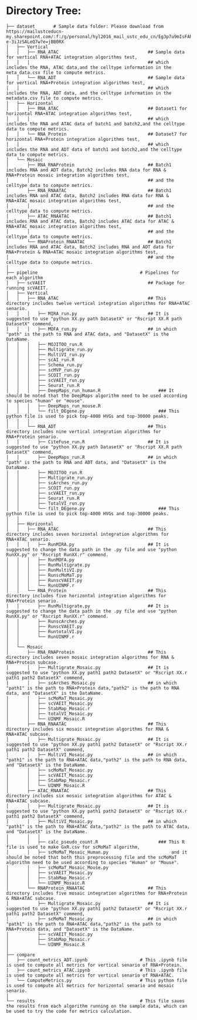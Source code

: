 # Directory Tree:
    ├── dataset       # Sample data folder: Please download from https://mailustceducn-my.sharepoint.com/:f:/g/personal/hyl2016_mail_ustc_edu_cn/Eg3p7u9mIsFAhGrjSv_Xm0MBBzm3XklJ-e-3iJzSALeQ7w?e=jBB0RX
    │   ├── Vertical
    │   │   ├── RNA_ATAC                                  ## Sample data for vertical RNA+ATAC integration algorithms test,
    │   │   │                                             ## which includes the RNA, ATAC data,and the celltype information in the meta_data.csv file to compute metrics.                  
    │   │   └── RNA_ADT                                   ## Sample data for vertical RNA+Protein integration algorithms test,
    │   │                                                 ## which includes the RNA, ADT data, and the celltype information in the metadata.csv file to compute metrics. 
    │   ├── Horizontal
    │   │   ├── RNA_ATAC                                  ## Dataset1 for horizontal RNA+ATAC integration algorithms test,
    │   │   │                                             ## which includes the RNA and ATAC data of batch1 and batch2,and the celltype data to compute metrics.                  
    │   │   └── RNA_Protein                               ## Dataset7 for horizontal RNA+Protein integration algorithms test,
    │   │                                                 ## which includes the RNA and ADT data of batch1 and batch2,and the celltype data to compute metrics. 
    │   └── Mosaic
    │       ├── RNA_RNAProtein                            ## Batch1 includes RNA and ADT data, Batch2 includes RNA data for RNA & RNA+Protein mosaic integration algorithms test, 
    │       │                                             ## and the celltype data to compute metrics.            
    │       ├── RNA_RNAATAC                               ## Batch1 includes RNA and ATAC data, Batch2 includes RNA data for RNA & RNA+ATAC mosaic integration algorithms test, 
    │       │                                             ## and the celltype data to compute metrics.   
    │       ├── ATAC_RNAATAC                              ## Batch1 includes RNA and ATAC data, Batch2 includes ATAC data for ATAC & RNA+ATAC mosaic integration algorithms test, 
    │       │                                             ## and the celltype data to compute metrics.   
    │       └── RNAProtein_RNAATAC                        ## Batch1 includes RNA and ATAC data, Batch2 includes RNA and ADT data for RNA+Protein & RNA+ATAC mosaic integration algorithms test, 
    │                                                     ## and the celltype data to compute metrics.   
    │
    ├── pipeline                                       # Pipelines for each algorithm
    │   ├── scVAEIT                                       ## Package for running scVAEIT.    
    │   ├── Vertical
    │   │   ├── RNA_ATAC                                  ## This directory includes twelve vertical integration algorithms for RNA+ATAC senario.
    │   │   │   ├── MIRA_run.py                           ## It is suggested to use "python XX.py path DatasetX" or "Rscript XX.R path DatasetX" commend,              
    │   │   │   ├── MOFA_run.py                           ## in which "path" is the path to RNA and ATAC data, and "DatasetX" is the DataName.
    │   │   │   ├── MOJITOO_run.R                  
    │   │   │   ├── Multigrate_run.py  
    │   │   │   ├── MultiVI_run.py  
    │   │   │   ├── scAI_run.R 
    │   │   │   ├── Schema_run.py  
    │   │   │   ├── scMVP_run.py  
    │   │   │   ├── SCOIT_run.py  
    │   │   │   ├── scVAEIT_run.py
    │   │   │   ├── Seurat_run.R 
    │   │   │   ├── DeepMaps_run_human.R                      ### It should be noted that the DeepMaps algorithm need to be used according to species "human" or "mouse". 
    │   │   │   ├── DeepMaps_run_mouse.R  
    │   │   │   └── filt_DEgene.py                            ### This python file is used to pick top-4000 HVGs and top-30000 peaks.
    │   │   │
    │   │   └── RNA_ADT                                   ## This directory includes nine vertical integration algorithms for RNA+Protein senario.
    │   │       ├── CiteFuse_run.R                        ## It is suggested to use "python XX.py path DatasetX" or "Rscript XX.R path DatasetX" commend,              
    │   │       ├── DeepMaps_run.R                        ## in which "path" is the path to RNA and ADT data, and "DatasetX" is the DataName.
    │   │       ├── MOJITOO_run.R                  
    │   │       ├── Multigrate_run.py  
    │   │       ├── scArches_run.py  
    │   │       ├── SCOIT_run.py 
    │   │       ├── scVAEIT_run.py
    │   │       ├── Seurat_run.R                
    │   │       ├── TotalVI_run.py  
    │   │       └── filt_DEgene.py                            ### This python file is used to pick top-4000 HVGs and top-30000 peaks.    
    │   │           
    │   ├── Horizontal
    │   │   ├── RNA_ATAC                                  ## This directory includes seven horizontal integration algorithms for RNA+ATAC senario.
    │   │   │   ├── RunMIRA.py                            ## It is suggested to change the data path in the .py file and use "python RunXX.py" or "Rscript RunXX.r" commend.              
    │   │   │   ├── RunMOFA.py  
    │   │   │   ├── RunMultigrate.py  
    │   │   │   ├── RunMultiVI.py  
    │   │   │   ├── RunscMoMaT.py  
    │   │   │   ├── RunscVAEIT.py  
    │   │   │   └── RunUINMF.r   
    │   │   └── RNA_Protein                               ## This directory includes five horizontal integration algorithms for RNA+Protein senario.
    │   │       ├── RunMultigrate.py                      ## It is suggested to change the data path in the .py file and use "python RunXX.py" or "Rscript RunXX.r" commend.
    │   │       ├── RunscArches.py  
    │   │       ├── RunscVAEIT.py  
    │   │       ├── RuntotalVI.py  
    │   │       └── RunUINMF.r   
    │   │                                                   
    │   └── Mosaic
    │       ├── RNA_RNAProtein                            ## This directory includes seven mosaic integration algorithms for RNA & RNA+Protein subcase.
    │       │   ├── Multigrate_Mosaic.py                  ## It is suggested to use "python XX.py path1 path2 DatasetX" or "Rscript XX.r path1 path2 DatasetX" commend,        
    │       │   ├── scArches_Mosaic.py                    ## in which "path1" is the path to RNA+Protein data,"path2" is the path to RNA data, and "DatasetX" is the DataName.
    │       │   ├── scMoMaT_Mosaic.py  
    │       │   ├── scVAEIT_Mosaic.py  
    │       │   ├── StabMap_Mosaic.r  
    │       │   ├── totalVI_Mosaic.py  
    │       │   └── UINMF_Mosaic.R                                                       
    │       ├── RNA_RNAATAC                               ## This directory includes six mosaic integration algorithms for RNA & RNA+ATAC subcase. 
    │       │   ├── Multigrate_Mosaic.py                  ## It is suggested to use "python XX.py path1 path2 DatasetX" or "Rscript XX.r path1 path2 DatasetX" commend,
    │       │   ├── MultiVI_Mosaic.py                     ## in which "path1" is the path to RNA+ATAC data,"path2" is the path to RNA data, and "DatasetX" is the DataName.
    │       │   ├── scMoMaT_Mosaic.py  
    │       │   ├── scVAEIT_Mosaic.py 
    │       │   ├── StabMap_Mosaic.r
    │       │   └── UINMF_Mosaic.R                                                    
    │       ├── ATAC_RNAATAC                              ## This directory includes six mosaic integration algorithms for ATAC & RNA+ATAC subcase. 
    │       │   ├── Multigrate_Mosaic.py                  ## It is suggested to use "python XX.py path1 path2 DatasetX" or "Rscript XX.r path1 path2 DatasetX" commend,
    │       │   ├── MultiVI_Mosaic.py                     ## in which "path1" is the path to RNA+ATAC data,"path2" is the path to ATAC data, and "DatasetX" is the DataName.
    │       │   │
    │       │   ├── calc_pseudo_count.R                       ### This R file is used to make GxR.csv for scMoMaT algorithm,
    │       │   ├── scMoMaT_Mosaic_Human.py                        and it should be noted that both this preprocessing file and the scMoMaT algorithm need to be used according to species "Human" or "Mouse". 
    │       │   ├── scMoMaT_Mosaic_Mouse.py  
    │       │   ├── scVAEIT_Mosaic.py 
    │       │   ├── StabMap_Mosaic.r
    │       │   └── UINMF_Mosaic.R                                               
    │       └── RNAProtein_RNAATAC                        ## This directory includes five mosaic integration algorithms for RNA+Protein & RNA+ATAC subcase.
    │           ├── Multigrate_Mosaic.py                  ## It is suggested to use "python XX.py path1 path2 DatasetX" or "Rscript XX.r path1 path2 DatasetX" commend,
    │           ├── scMoMaT_Mosaic.py                     ## in which "path1" is the path to RNA+ATAC data,"path2" is the path to RNA+Protein data, and "DatasetX" is the DataName.
    │           ├── scVAEIT_Mosaic.py 
    │           ├── StabMap_Mosaic.r
    │           └── UINMF_Mosaic.R                                                           
    │
    ├── compare  
    │   ├── count_metrics_ADT.ipynb                    # This .ipynb file is used to compute all metrics for vertical senario of RNA+Protein.
    │   ├── count_metrics_ATAC.ipynb                   # This .ipynb file is used to compute all metrics for vertical senario of RNA+ATAC.
    │   └── ComputeMetrics.py                          # This python file is used to compute all metrics for horizontal senario and mosaic senario. 
    │
    └── results                                        # This file saves the results from each algorithm running on the sample data, which can be used to try the code for metrics calculation.  







        
        